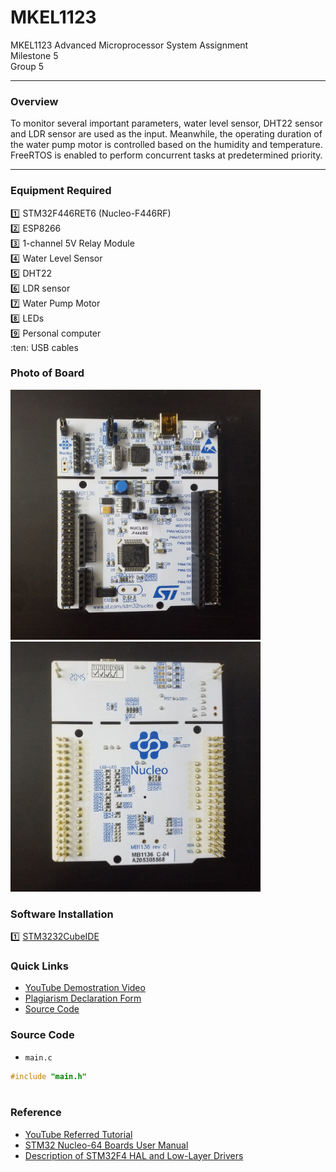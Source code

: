 # MKEL1123
MKEL1123 Advanced Microprocessor System Assignment 
<br>
Milestone 5
<br>
Group 5

---
### **Overview**
To monitor several important parameters, water level sensor, DHT22 sensor and LDR sensor are used as the input. Meanwhile, the operating duration of the water pump motor is controlled based on the humidity and temperature. FreeRTOS is enabled to perform concurrent tasks at predetermined priority. 

---
### **Equipment Required**
:one: STM32F446RET6 (Nucleo-F446RF) <br>
:two: ESP8266 <br>
:three: 1-channel 5V Relay Module <br>
:four: Water Level Sensor <br>
:five: DHT22 <br>
:six: LDR sensor <br>
:seven: Water Pump Motor <br>
:eight: LEDs <br>
:nine: Personal computer <br>
:ten: USB cables

### **Photo of Board**
<img src="https://github.com/meitung/MKEL1123/blob/main/milestone1/Photo%20of%20Board/Front%20of%20Board.jpg" height="400px" width="400px" >
<img src="https://github.com/meitung/MKEL1123/blob/main/milestone1/Photo%20of%20Board/Back%20of%20Board.jpg" height="400px" width="400px" >

### **Software Installation**
:one: [STM3232CubeIDE](https://www.st.com/en/development-tools/stm32cubeide.html)

### **Quick Links**
- [YouTube Demostration Video](https://youtu.be/L6ZIIia__Tc)
- [Plagiarism Declaration Form](https://drive.google.com/file/d/1Plq23TwlS19BEvZTGlQb8P0T4vDp0Bwa/view)
- [Source Code](https://github.com/meitung/MKEL1123/tree/main/milestone1/milestone_1_LED_blink)

### Source Code
* `main.c`
```C
#include "main.h"



```
### Reference
- [YouTube Referred Tutorial](https://youtu.be/hyZS2p1tW-g)
- [STM32 Nucleo-64 Boards User Manual](https://drive.google.com/file/d/1GAqdJ5bWztGX7JlX7BPyD6pmOoSrM1mf/view?usp=sharing)
- [Description of STM32F4 HAL and Low-Layer Drivers](https://drive.google.com/file/d/1y4wEi0xtDwZTLbO_yoIVwKH5LEFnJ6sZ/view?usp=sharing)
